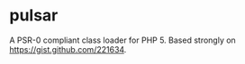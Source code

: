 pulsar
======

A PSR-0 compliant class loader for PHP 5. Based strongly on https://gist.github.com/221634.